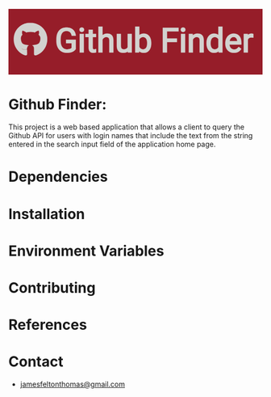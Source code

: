![Alt text](public/GH-finder-image.png?raw=true "Contact Keeper")

# Github Finder:

This project is a web based application that allows a client to query the Github API for users with login names that include the text from the string entered in the search input field of the application home page.

# Dependencies

# Installation

# Environment Variables

# Contributing

# References

# Contact
* jamesfeltonthomas@gmail.com